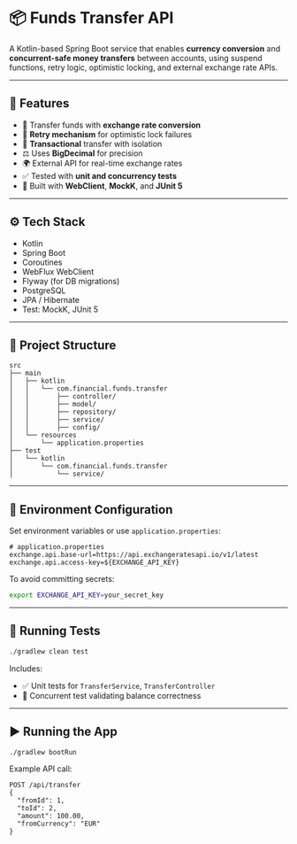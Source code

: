 # 📦 Funds Transfer API

A Kotlin-based Spring Boot service that enables **currency conversion** and **concurrent-safe money transfers** between accounts, using suspend functions, retry logic, optimistic locking, and external exchange rate APIs.

---

## 🚀 Features

- 🏦 Transfer funds with **exchange rate conversion**
- 🔁 **Retry mechanism** for optimistic lock failures
- 🔐 **Transactional** transfer with isolation
- ⚖️ Uses **BigDecimal** for precision
- 🌍 External API for real-time exchange rates
- ✅ Tested with **unit and concurrency tests**
- 🧪 Built with **WebClient**, **MockK**, and **JUnit 5**

---

## ⚙️ Tech Stack

- Kotlin
- Spring Boot
- Coroutines
- WebFlux WebClient
- Flyway (for DB migrations)
- PostgreSQL
- JPA / Hibernate
- Test: MockK, JUnit 5

---

## 📁 Project Structure

```
src
├── main
│   ├── kotlin
│   │   └── com.financial.funds.transfer
│   │       ├── controller/
│   │       ├── model/
│   │       ├── repository/
│   │       ├── service/
│   │       ├── config/
│   └── resources
│       └── application.properties
├── test
│   └── kotlin
│       └── com.financial.funds.transfer
│           └── service/
```

---

## 🔑 Environment Configuration

Set environment variables or use `application.properties`:

```properties
# application.properties
exchange.api.base-url=https://api.exchangeratesapi.io/v1/latest
exchange.api.access-key=${EXCHANGE_API_KEY}
```

To avoid committing secrets:
```bash
export EXCHANGE_API_KEY=your_secret_key
```

---

## 🧪 Running Tests

```bash
./gradlew clean test
```

Includes:
- ✅ Unit tests for `TransferService`, `TransferController`
- 🔁 Concurrent test validating balance correctness

---

## ▶️ Running the App

```bash
./gradlew bootRun
```

Example API call:

```http
POST /api/transfer
{
  "fromId": 1,
  "toId": 2,
  "amount": 100.00,
  "fromCurrency": "EUR"
}
```

